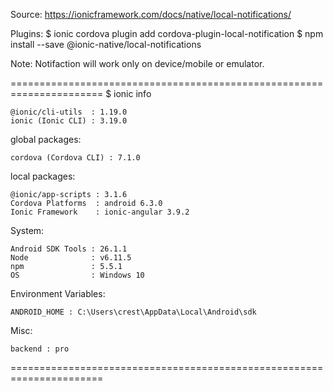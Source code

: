 Source:
https://ionicframework.com/docs/native/local-notifications/

Plugins:
$ ionic cordova plugin add cordova-plugin-local-notification
$ npm install --save @ionic-native/local-notifications

Note:
Notifaction will work only on device/mobile or emulator.

======================================================================
$ ionic info

    @ionic/cli-utils  : 1.19.0
    ionic (Ionic CLI) : 3.19.0

global packages:

    cordova (Cordova CLI) : 7.1.0

local packages:

    @ionic/app-scripts : 3.1.6
    Cordova Platforms  : android 6.3.0
    Ionic Framework    : ionic-angular 3.9.2

System:

    Android SDK Tools : 26.1.1
    Node              : v6.11.5
    npm               : 5.5.1
    OS                : Windows 10

Environment Variables:

    ANDROID_HOME : C:\Users\crest\AppData\Local\Android\sdk

Misc:

    backend : pro

======================================================================



